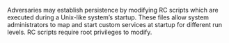 Adversaries may establish persistence by modifying RC scripts which are executed during a Unix-like system’s startup. These files allow system administrators to map and start custom services at startup for different run levels. RC scripts require root privileges to modify.